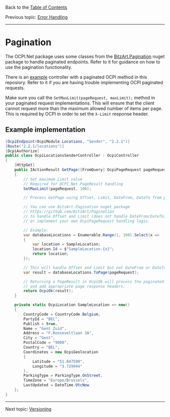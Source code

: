 Back to the [Table of Contents](README.md)

Previous topic:
[Error Handling](5.error-handling.md)

---

# Pagination

The OCPI.Net package uses some classes from the [BitzArt.Pagination](https://github.com/BitzArt/Pagination) nuget package to handle paginated endpoints. Refer to it for guidance on how to use the pagination functionality.

There is an [example](/sample/OCPI.Net.Sample/Controllers/OcpiLocationsSenderController.cs) controller with a paginated OCPI method in this reposiory. Refer to it if you are having trouble implementing OCPI paginated requests.

Make sure you call the `SetMaxLimit(pageRequest, maxLimit);` method in your paginated request implementations. This will ensure that the client cannot request more than the maximum allowed number of items per page. This is required by OCPI in order to set the `X-Limit` response header.

## Example implementation

```csharp
[OcpiEndpoint(OcpiModule.Locations, "Sender", "2.2.1")]
[Route("2.2.1/locations")]
[OcpiAuthorize]
public class OcpiLocationsSenderController : OcpiController
{
    [HttpGet]
    public IActionResult GetPage([FromQuery] OcpiPageRequest pageRequest)
    {
        // Set maximum Limit value
        // Required for OCPI.Net PageResult handling
        SetMaxLimit(pageRequest, 100);

        // Process GetPage using Offset, Limit, DateFrom, DateTo from pageRequest

        // You can use BitzArt.Pagination nuget package
        // https://github.com/BitzArt/Pagination
        // to handle Offset and Limit (does not handle DateFrom/DateTo),
        // or implement your own OcpiPageRequest handling logic.

        // Example:
        var databaseLocations = Enumerable.Range(1, 100).Select(x =>
        {
            var location = SampleLocation;
            location.Id = $"SampleLocation-{x}";
            return location;
        });

        // This will handle Offset and Limit but not DateFrom or DateTo:
        var result = databaseLocations.ToPage(pageRequest);

        // Returning a PageResult in OcpiOk will process the paginated response
        // and add appropriate page response headers.
        return OcpiOk(result);
    }

    private static OcpiLocation SampleLocation => new()
    {
        CountryCode = CountryCode.Belgium,
        PartyId = "BEC",
        Publish = true,
        Name = "Gent Zuid",
        Address = "F.Rooseveltlaan 3A",
        City = "Gent",
        PostalCode = "9000",
        Country = "BEL",
        Coordinates = new OcpiGeolocation
        {
            Latitude = "51.047599",
            Longitude = "3.729944"
        },
        ParkingType = ParkingType.OnStreet,
        TimeZone = "Europe/Brussels",
        LastUpdated = DateTime.UtcNow
    };
}
```

---

Next topic:
[Versioning](7.versioning.md)